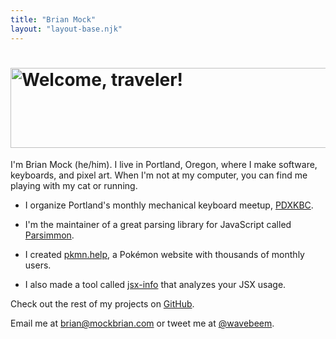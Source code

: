 ```yaml
---
title: "Brian Mock"
layout: "layout-base.njk"
---
```


<h1>
  <img
    src="/static/banner.gif"
    width="512"
    height="128"
    alt="Welcome, traveler!"
    class="responsive-img"
  />
</h1>

I'm Brian Mock (he/him). I live in Portland, Oregon, where I make software,
keyboards, and pixel art. When I'm not at my computer, you can find me playing
with my cat or running.

- I organize Portland's monthly mechanical keyboard meetup,
  [PDXKBC](https://pdxkbc.com).

- I'm the maintainer of a great parsing library for JavaScript called
  [Parsimmon](https://github.com/jneen/parsimmon).

- I created [pkmn.help](https://pkmn.help), a Pokémon website with thousands of
  monthly users.

- I also made a tool called [jsx-info](https://www.npmjs.com/package/jsx-info)
  that analyzes your JSX usage.

Check out the rest of my projects on [GitHub](https://github.com/wavebeem).

Email me at [brian@mockbrian.com](mailto:brian@mockbrian.com) or tweet me at
[@wavebeem](https://twitter.com/wavebeem).
